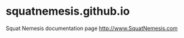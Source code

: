 squatnemesis.github.io
======================

Squat Nemesis documentation page http://www.SquatNemesis.com
